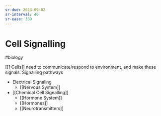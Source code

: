 ```yaml
---
sr-due: 2023-09-02
sr-interval: 40
sr-ease: 339
---
```

# Cell Signalling
#biology 

[[1 Cells]] need to communicate/respond to environment, and make these signals.
Signalling pathways
- Electrical Signaling
	- [[Nervous System]]
- [[Chemical Cell Signalling]]
	- [[Hormone System]]
	- [[Hormones]]
	- [[Neurotransmitters]]